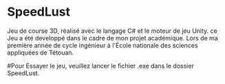 # SpeedLust
Jeu de course 3D, réalisé avec le langage C# et le moteur de jeu Unity.
ce Jeu a été developpé dans le cadre de mon projet académique. Lors de ma première année de cycle ingénieur à l'École nationale des sciences appliquées de Tétouan.

#Pour Essayer le jeu, veuillez lancer le fichier .exe dans le dossier SpeedLust.
